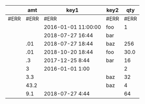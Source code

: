 |    |amt   |key1                |key2  |qty   |
|----|------|--------------------|------|------|
|\#ERR|\#ERR |\#ERR               |\#ERR |\#ERR |
|    |      |2016\-01\-01 11:00:00|foo   |1     |
|    |      |2018\-07\-27 16:44  |bar   |      |
|    |\.01  |2018\-07\-27 18:44  |baz   |256   |
|    |\.01  |2018\-10\-20 18:44  |foo   |30\.0 |
|    |\.3   |2017\-12\-25 8:44   |bar   |16    |
|    |3     |2016\-01\-01 1:00   |      |2     |
|    |3\.3  |                    |baz   |32    |
|    |43\.2 |                    |baz   |4     |
|    |9\.1  |2018\-07\-27 4:44   |      |64    |

